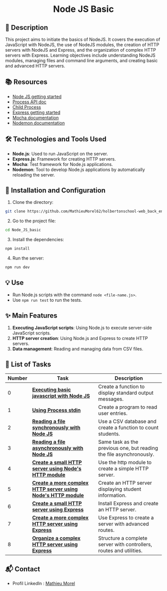 # <p align="center">Node JS Basic</p>

## 📝 Description

This project aims to initiate the basics of NodeJS. It covers the execution of JavaScript with NodeJS, the use of NodeJS modules, the creation of HTTP servers with NodeJS and Express, and the organization of complex HTTP servers with Express. Learning objectives include understanding NodeJS modules, managing files and command line arguments, and creating basic and advanced HTTP servers.

## 📚 Resources

- [Node JS getting started](https://nodejs.org/en/learn/getting-started/introduction-to-nodejs)
- [Process API doc](https://node.readthedocs.io/en/latest/api/process/)
- [Child Process](https://nodejs.org/api/child_process.html)
- [Express getting started](https://expressjs.com/fr/starter/installing.html)
- [Mocha documentation](https://mochajs.org/)
- [Nodemon documentation](https://www.npmjs.com/package/nodemon)

## 🛠️ Technologies and Tools Used

- **Node.js**: Used to run JavaScript on the server.
- **Express.js**: Framework for creating HTTP servers.
- **Mocha**: Test framework for Node.js applications.
- **Nodemon**: Tool to develop Node.js applications by automatically reloading the server.

## 🚀 Installation and Configuration

1. Clone the directory: 

```sh
git clone https://github.com/MathieuMorel62/holbertonschool-web_back_end.git
```

2. Go to the project file: 

```sh
cd Node_JS_basic
```

3. Install the dependencies:

```sh
npm install
```

4. Run the server:

```sh
npm run dev
```

## 💡 Use

- Run Node.js scripts with the command `node <file-name.js>`.
- Use `npm run test` to run the tests.

## ✨ Main Features

1. **Executing JavaScript scripts**: Using Node.js to execute server-side JavaScript scripts.
2. **HTTP server creation**: Using Node.js and Express to create HTTP servers.
3. **Data management**: Reading and managing data from CSV files.

## 📝 List of Tasks

| Number | Task | Description |
| ------ | ---- | ----------- |
| 0 | [**Executing basic javascript with Node JS**](https://github.com/MathieuMorel62/holbertonschool-web_back_end/blob/main/Node_JS_basic/0-console.js) | Create a function to display standard output messages. |
| 1 | [**Using Process stdin**](https://github.com/MathieuMorel62/holbertonschool-web_back_end/blob/main/Node_JS_basic/1-stdin.js) | Create a program to read user entries. |
| 2 | [**Reading a file synchronously with Node JS**](https://github.com/MathieuMorel62/holbertonschool-web_back_end/blob/main/Node_JS_basic/2-read_file.js) | Use a CSV database and create a function to count students. |
| 3 | [**Reading a file asynchronously with Node JS**](https://github.com/MathieuMorel62/holbertonschool-web_back_end/blob/main/Node_JS_basic/3-read_file_async.js) | Same task as the previous one, but reading the file asynchronously. |
| 4 | [**Create a small HTTP server using Node's HTTP module**](https://github.com/MathieuMorel62/holbertonschool-web_back_end/blob/main/Node_JS_basic/4-http.js) | Use the http module to create a simple HTTP server. |
| 5 | [**Create a more complex HTTP server using Node's HTTP module**](https://github.com/MathieuMorel62/holbertonschool-web_back_end/blob/main/Node_JS_basic/5-http.js) | Create an HTTP server displaying student information. |
| 6 | [**Create a small HTTP server using Express**](https://github.com/MathieuMorel62/holbertonschool-web_back_end/blob/main/Node_JS_basic/6-http_express.js) | Install Express and create an HTTP server. |
| 7 | [**Create a more complex HTTP server using Express**](https://github.com/MathieuMorel62/holbertonschool-web_back_end/blob/main/Node_JS_basic/7-http_express.js) | Use Express to create a server with advanced routes. |
| 8 | [**Organize a complex HTTP server using Express**](https://github.com/MathieuMorel62/holbertonschool-web_back_end/blob/main/Node_JS_basic/full_server) | Structure a complete server with controllers, routes and utilities. |

## 📬 Contact
- Profil LinkedIn : [Mathieu Morel](https://www.linkedin.com/in/mathieu-morel-9ab457261/)